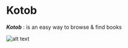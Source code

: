 <h1>Kotob</h1>

<h5 style="display:inline">Kotob</h5> : is an easy way to browse & find books


![alt text](https://raw.githubusercontent.com/YassinHussein/afropay_pay_page/master/kotob.png)

